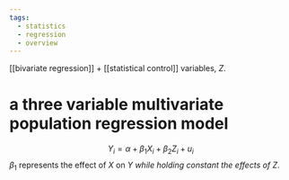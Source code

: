 ```yaml
---
tags:
  - statistics
  - regression
  - overview
---
```

[[bivariate regression]] $+$ [[statistical control]] variables, $Z$. 
# a three variable multivariate population regression model
$$Y_i = \alpha + \beta_1 X_i + \beta_2 Z_i + u_i$$
$\beta_1$ represents the effect of $X$ on $Y$ *while holding constant the effects of* $Z$.
